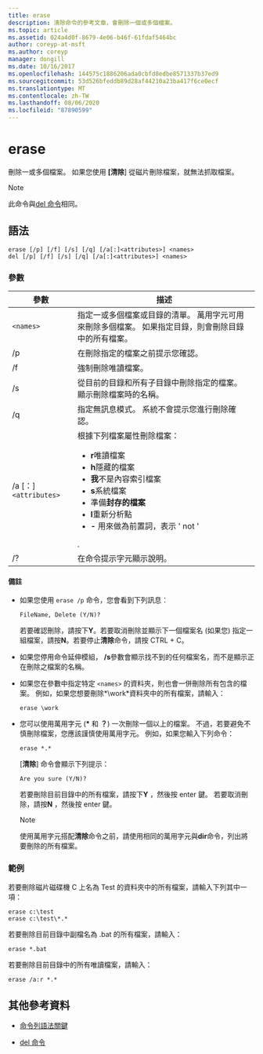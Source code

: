 ```yaml
---
title: erase
description: 清除命令的參考文章，會刪除一個或多個檔案。
ms.topic: article
ms.assetid: 024a4d0f-8679-4e06-b46f-61fdaf5464bc
author: coreyp-at-msft
ms.author: coreyp
manager: dongill
ms.date: 10/16/2017
ms.openlocfilehash: 144575c1886206ada0cbfd8edbe8571337b37ed9
ms.sourcegitcommit: 53d526bfeddb89d28af44210a23ba417f6ce0ecf
ms.translationtype: MT
ms.contentlocale: zh-TW
ms.lasthandoff: 08/06/2020
ms.locfileid: "87890599"
---
```

# <a name="erase"></a>erase

刪除一或多個檔案。 如果您使用 **[清除**] 從磁片刪除檔案，就無法抓取檔案。

> [!NOTE]
> 此命令與[del 命令](del.md)相同。


## <a name="syntax"></a>語法

```
erase [/p] [/f] [/s] [/q] [/a[:]<attributes>] <names>
del [/p] [/f] [/s] [/q] [/a[:]<attributes>] <names>
```

### <a name="parameters"></a>參數

| 參數 | 描述 |
| --------- | ----------- |
| `<names>` | 指定一或多個檔案或目錄的清單。 萬用字元可用來刪除多個檔案。 如果指定目錄，則會刪除目錄中的所有檔案。 |
| /p | 在刪除指定的檔案之前提示您確認。 |
| /f | 強制刪除唯讀檔案。 |
| /s | 從目前的目錄和所有子目錄中刪除指定的檔案。 顯示刪除檔案時的名稱。 |
| /q | 指定無訊息模式。 系統不會提示您進行刪除確認。 |
| /a [：]`<attributes>` | 根據下列檔案屬性刪除檔案：<ul><li>**r**唯讀檔案</li><li>**h**隱藏的檔案</li><li>**我**不是內容索引檔案</li><li>**s**系統檔案</li><li>準備**封存的檔案**</li><li>**l**重新分析點</li><li>**-** 用來做為前置詞，表示 ' not '</li></ul>. |
| /? | 在命令提示字元顯示說明。 |

#### <a name="remarks"></a>備註

- 如果您使用 `erase /p` 命令，您會看到下列訊息：

    `FileName, Delete (Y/N)?`

    若要確認刪除，請按下**Y**。若要取消刪除並顯示下一個檔案名 (如果您) 指定一組檔案，請按**N**。若要停止**清除**命令，請按 CTRL + C。

- 如果您停用命令延伸模組， **/s**參數會顯示找不到的任何檔案名，而不是顯示正在刪除之檔案的名稱。

- 如果您在參數中指定特定 `<names>` 的資料夾，則也會一併刪除所有包含的檔案。 例如，如果您想要刪除*\work*資料夾中的所有檔案，請輸入：

  ```
  erase \work
  ```

- 您可以使用萬用字元 (**&#42;** 和 **？**) 一次刪除一個以上的檔案。 不過，若要避免不慎刪除檔案，您應該謹慎使用萬用字元。 例如，如果您輸入下列命令：

  ```
  erase *.*
  ```

  [**清除**] 命令會顯示下列提示：

  `Are you sure (Y/N)?`

  若要刪除目前目錄中的所有檔案，請按下**Y** ，然後按 enter 鍵。 若要取消刪除，請按**N** ，然後按 enter 鍵。

  > [!NOTE]
  > 使用萬用字元搭配**清除**命令之前，請使用相同的萬用字元與**dir**命令，列出將要刪除的所有檔案。

### <a name="examples"></a>範例

若要刪除磁片磁碟機 C 上名為 Test 的資料夾中的所有檔案，請輸入下列其中一項：

```
erase c:\test
erase c:\test\*.*
```

若要刪除目前目錄中副檔名為 .bat 的所有檔案，請輸入：

```
erase *.bat
```

若要刪除目前目錄中的所有唯讀檔案，請輸入：

```
erase /a:r *.*
```

## <a name="additional-references"></a>其他參考資料

- [命令列語法關鍵](command-line-syntax-key.md)

- [del 命令](del.md)